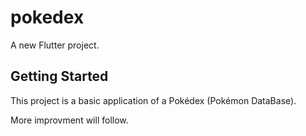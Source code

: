 # pokedex

A new Flutter project.

## Getting Started

This project is a basic application of a Pokédex (Pokémon DataBase).

More improvment will follow.